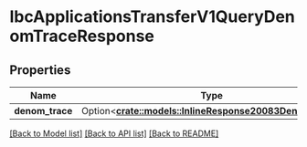 # IbcApplicationsTransferV1QueryDenomTraceResponse

## Properties

Name | Type | Description | Notes
------------ | ------------- | ------------- | -------------
**denom_trace** | Option<[**crate::models::InlineResponse20083DenomTrace**](inline_response_200_83_denom_trace.md)> |  | [optional]

[[Back to Model list]](../README.md#documentation-for-models) [[Back to API list]](../README.md#documentation-for-api-endpoints) [[Back to README]](../README.md)


